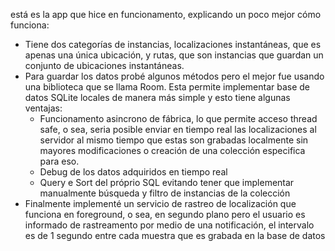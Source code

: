 está es la app que hice en funcionamento, explicando un poco mejor cómo funciona: 
- Tiene dos categorías de instancias, localizaciones instantáneas, que es apenas una única ubicación, y rutas, que son instancias que guardan un conjunto de ubicaciones instantáneas. 
- ⁠Para guardar los datos probé algunos métodos pero el mejor fue usando una biblioteca que se llama Room. Esta permite implementar base de datos SQLite locales de manera más simple y esto tiene algunas ventajas: 
    - Funcionamento asincrono de fábrica, lo que permite acceso thread safe, o sea, seria posible enviar en tiempo real las localizaciones al servidor al mismo tiempo que estas son grabadas localmente sin mayores modificaciones o creación de una colección especifica para eso.
    - Debug de los datos adquiridos en tiempo real
    - Query e Sort del próprio SQL evitando tener que implementar manualmente búsqueda y filtro de instancias de la colección
- ⁠Finalmente implementé un servicio de rastreo de localización que funciona en foreground, o sea, en segundo plano pero el usuario es informado de rastreamento por medio de una notificación, el intervalo es de 1 segundo entre cada muestra que es grabada en la base de datos
